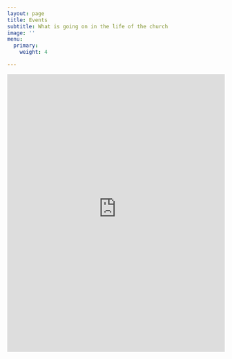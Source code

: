 ```yaml
---
layout: page
title: Events
subtitle: What is going on in the life of the church
image: ''
menu:
  primary:
    weight: 4

---
```

<iframe frameborder="0" height="644" scrolling="no" src="https://libertychurchwales.churchsuite.com/embed/calendar/events" style="border-width:0" width="100%" class="space--vertical"></iframe>